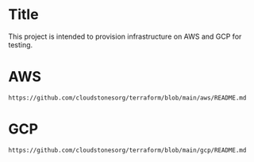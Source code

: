 # Title
This project is intended to provision infrastructure on AWS and GCP for testing.

# AWS
```
https://github.com/cloudstonesorg/terraform/blob/main/aws/README.md
```
# GCP
```
https://github.com/cloudstonesorg/terraform/blob/main/gcp/README.md
```
